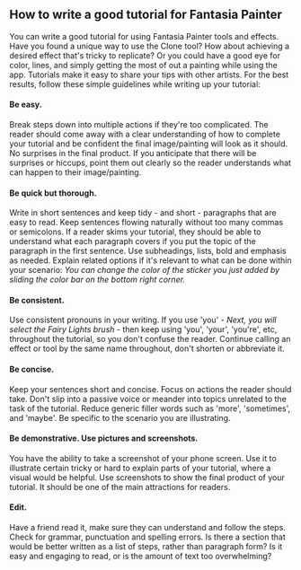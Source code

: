 ## How to write a good tutorial for Fantasia Painter

You can write a good tutorial for using Fantasia Painter tools and effects. Have you found a unique way to use the Clone tool? How about achieving a desired effect that's tricky to replicate? Or you could have a good eye for color, lines, and simply getting the most of out a painting while using the app. Tutorials make it easy to share your tips with other artists. For the best results, follow these simple guidelines while writing up your tutorial:



#### Be easy.

Break steps down into multiple actions if they're too complicated. The reader should come away with a clear understanding of how to complete your tutorial and be confident the final image/painting will look as it should. No surprises in the final product. If you anticipate that there will be surprises or hiccups, point them out clearly so the reader understands what can happen to their image/painting. 

#### Be quick but thorough.

Write in short sentences and keep tidy - and short - paragraphs that are easy to read. Keep sentences flowing naturally without too many commas or semicolons. If a reader skims your tutorial, they should be able to understand what each paragraph covers if you put the topic of the paragraph in the first sentence. Use subheadings, lists, bold and emphasis as needed. Explain related options if it's relevant to what can be done within your scenario: *You can change the color of the sticker you just added by sliding the color bar on the bottom right corner.*

#### Be consistent.

Use consistent pronouns in  your writing. If you use 'you' -  *Next, you will select the Fairy Lights brush* - then keep using 'you', 'your', 'you're', etc, throughout the tutorial, so you don't confuse the reader. Continue calling an effect or tool by the same name throughout, don't shorten or abbreviate it.

#### Be concise.

Keep your sentences short and concise. Focus on actions the reader should take. Don't slip into a passive voice or meander into topics unrelated to the task of the tutorial. Reduce generic filler words such as 'more', 'sometimes', and 'maybe'. Be specific to the scenario you are illustrating.

#### Be demonstrative. Use pictures and screenshots.

You have the ability to take a screenshot of your phone screen. Use it to illustrate certain tricky or hard to explain parts of your tutorial, where a visual would be helpful. Use screenshots to show the final product of your tutorial. It should be one of the main attractions for readers. 

#### Edit.

Have a friend read it, make sure they can understand and follow the steps. Check for grammar, punctuation and spelling errors. Is there a section that would be better written as a list of steps, rather than paragraph form? Is it easy and engaging to read, or is the amount of text too overwhelming?